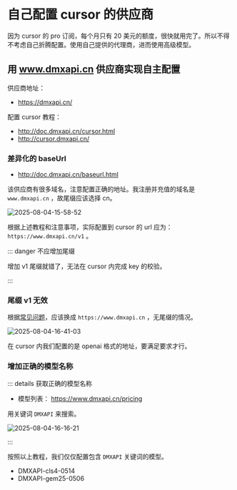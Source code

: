 # 自己配置 cursor 的供应商

因为 cursor 的 pro 订阅，每个月只有 20 美元的额度，很快就用完了。所以不得不考虑自己折腾配置。使用自己提供的代理商，进而使用高级模型。

## 用 www.dmxapi.cn 供应商实现自主配置

供应商地址：

- https://dmxapi.cn/

配置 cursor 教程：

- http://doc.dmxapi.cn/cursor.html
- http://cursor.dmxapi.cn/

### 差异化的 baseUrl

- http://doc.dmxapi.cn/baseurl.html

该供应商有很多域名，注意配置正确的地址。我注册并充值的域名是 `www.dmxapi.cn` ，故尾缀应该选择 cn。

![2025-08-04-15-58-52](https://gh-img-store.ruan-cat.com/img/2025-08-04-15-58-52.png)

根据上述教程和注意事项，实际配置到 cursor 的 url 应为： `https://www.dmxapi.cn/v1` 。

::: danger 不应增加尾缀

增加 v1 尾缀就错了，无法在 cursor 内完成 key 的校验。

:::

### 尾缀 v1 无效

根据[常见问题](http://qa.dmxapi.com/)，应该换成 `https://www.dmxapi.cn` ，无尾缀的情况。

![2025-08-04-16-41-03](https://gh-img-store.ruan-cat.com/img/2025-08-04-16-41-03.png)

在 cursor 内我们配置的是 openai 格式的地址，要满足要求才行。

### 增加正确的模型名称

::: details 获取正确的模型名称

- 模型列表： https://www.dmxapi.cn/pricing

用关键词 `DMXAPI` 来搜索。

![2025-08-04-16-16-21](https://gh-img-store.ruan-cat.com/img/2025-08-04-16-16-21.png)

:::

按照以上教程，我们仅仅配置包含 `DMXAPI` 关键词的模型。

- DMXAPI-cls4-0514
- DMXAPI-gem25-0506

